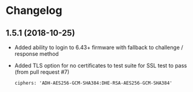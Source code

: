 # Changelog

## 1.5.1 (2018-10-25)
* Added ability to login to 6.43+ firmware with fallback to challenge / response method
* Added TLS option for no certificates to test suite for SSL test to pass (from pull request #7)

      ciphers: 'ADH-AES256-GCM-SHA384:DHE-RSA-AES256-GCM-SHA384'
